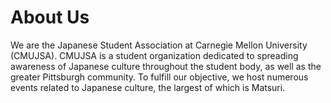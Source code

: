 # About Us

We are the Japanese Student Association at Carnegie Mellon University (CMUJSA).
CMUJSA is a student organization dedicated to spreading awareness of Japanese culture throughout the student body, as well as the greater Pittsburgh community.
To fulfill our objective, we host numerous events related to Japanese culture, the largest of which is Matsuri.
